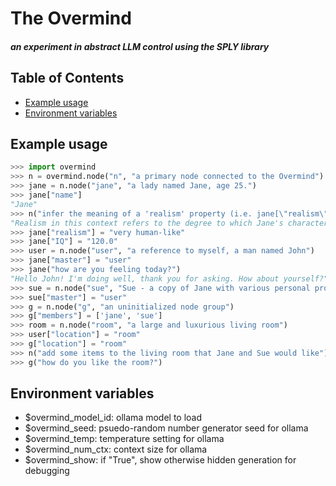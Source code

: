 # The Overmind
#### _an experiment in abstract LLM control using the SPLY library_

## Table of Contents

- [Example usage](#example-usage)
- [Environment variables](#environment-variables)

## Example usage
```python
>>> import overmind
>>> n = overmind.node("n", "a primary node connected to the Overmind")
>>> jane = n.node("jane", "a lady named Jane, age 25.")
>>> jane["name"]
"Jane"
>>> n("infer the meaning of a 'realism' property (i.e. jane[\"realism\"]) and return it")
"Realism in this context refers to the degree to which Jane's characteristics and behaviors align with real-world human traits and experiences. It encompasses factors such as her emotional depth, cognitive abilities, and interactions within the environment. A higher realism value indicates that Jane exhibits more authentic and relatable human-like qualities."
>>> jane["realism"] = "very human-like"
>>> jane["IQ"] = "120.0"
>>> user = n.node("user", "a reference to myself, a man named John")
>>> jane["master"] = "user"
>>> jane("how are you feeling today?")
"Hello John! I'm doing well, thank you for asking. How about yourself?"
>>> sue = n.node("sue", "Sue - a copy of Jane with various personal properties randomly changed by up to 20%")
>>> sue["master"] = "user"
>>> g = n.node("g", "an uninitialized node group")
>>> g["members"] = ['jane', 'sue']
>>> room = n.node("room", "a large and luxurious living room")
>>> user["location"] = "room"
>>> g["location"] = "room"
>>> n("add some items to the living room that Jane and Sue would like")
>>> g("how do you like the room?")
```

## Environment variables
  * $overmind_model_id: ollama model to load
  * $overmind_seed: psuedo-random number generator seed for ollama
  * $overmind_temp: temperature setting for ollama
  * $overmind_num_ctx: context size for ollama
  * $overmind_show: if "True", show otherwise hidden generation for debugging

